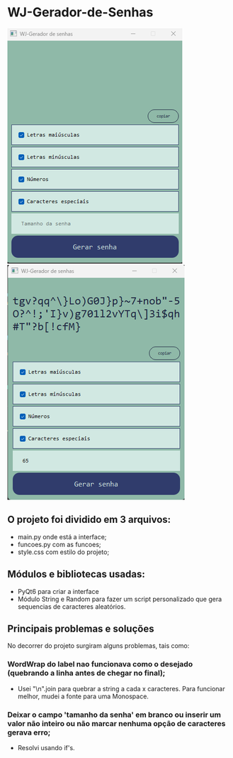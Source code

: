 # WJ-Gerador-de-Senhas
![imagem do software](images/geradorSenhas-2.png)
![imagem do software](images/geradorSenhas.png)

## O projeto foi dividido em 3 arquivos:
- main.py onde está a interface;
- funcoes.py com as funcoes;
- style.css com estilo do projeto;

## Módulos e bibliotecas usadas:
- PyQt6 para criar a interface
- Módulo String e Random para fazer um script personalizado que gera sequencias de caracteres aleatórios.

## Principais problemas e soluções
No decorrer do projeto surgiram alguns problemas, tais como:
### WordWrap do label nao funcionava como o desejado (quebrando a linha antes de chegar no final);
- Usei "\n".join para quebrar a string a cada x caracteres. Para funcionar melhor, mudei a fonte para uma Monospace.

### Deixar o campo 'tamanho da senha' em branco ou inserir um valor não inteiro ou não marcar nenhuma opção de caracteres gerava erro;
- Resolvi usando if's.
